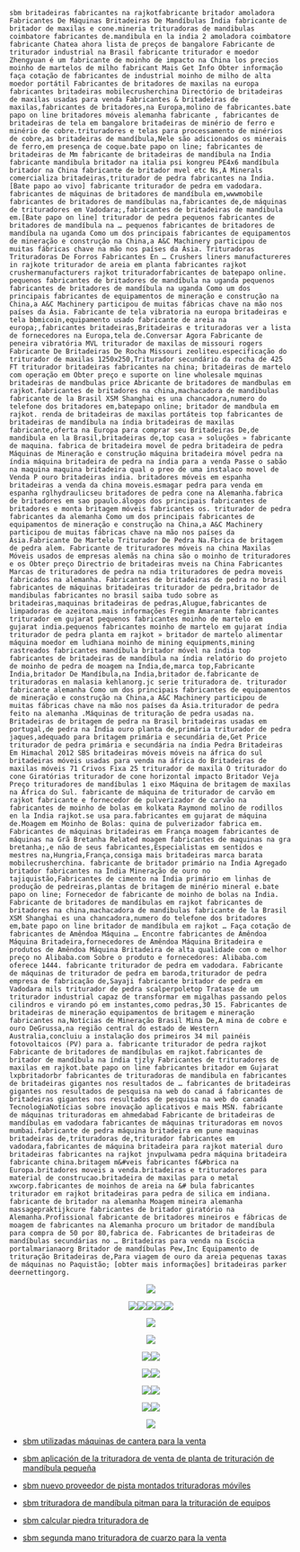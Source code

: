 
```
sbm britadeiras fabricantes na rajkotfabricante britador amoladora Fabricantes De Máquinas Britadeiras De Mandíbulas Índia fabricante de britador de maxilas e cone.mineria trituradoras de mandibulas coimbatore fabricantes de.mandibula en la india 2 amoladora coimbatore fabricante Chatea ahora lista de preços de bangalore Fabricante de triturador industrial na Brasil fabricante triturador e moedor Zhengyuan é um fabricante de moinho de impacto na China los precios moinho de martelos de milho fabricant Mais Get Info Obter informação faça cotação de fabricantes de industrial moinho de milho de alta moedor portátil Fabricantes de britadores de maxilas na europa fabricantes britadeiras mobilecrusherchina Directório de britadeiras de maxilas usadas para venda Fabricantes & britadeiras de maxilas,fabricantes de britadores,na Europa,molino de fabricantes.bate papo on line britadores móveis alemanha fabricante , fabricantes de britadeiras de tela em bangalore britadeiras de minério de ferro e minério de cobre.trituradores e telas para processamento de minérios de cobre,as britadeiras de mandíbula,Nele são adicionados os minerais de ferro,em presença de coque.bate papo on line; fabricantes de britadeiras de Mm fabricante de britadeiras de mandíbula na Índia fabricante mandibula britador na italia psi kongreu PE4x6 mandíbula britador na China fabricante de britador mvel etc Ns,A Minerals comercializa britadeiras,triturador de pedra fabricantes na Índia.[Bate papo ao vivo] fabricante triturador de pedra em vadodara. fabricantes de máquinas de britadores de mandíbula em,wwwmobile fabricantes de britadores de mandíbulas na,fabricantes de,de máquinas de trituradores em Vadodara;,fabricantes de britadeiras de mandibula em.[Bate papo on line] triturador de pedra pequenos fabricantes de britadores de mandíbula na … pequenos fabricantes de britadores de mandíbula na uganda Como um dos principais fabricantes de equipamentos de mineração e construção na China,a A&C Machinery participou de muitas fábricas chave na mão nos países da Ásia. Trituradoras Trituradoras De Forros Fabricantes En … Crushers liners manufactureres in rajkote triturador de areia em planta fabricantes rajkot crushermanufacturers rajkot trituradorfabricantes de batepapo online. pequenos fabricantes de britadores de mandíbula na uganda pequenos fabricantes de britadores de mandíbula na uganda Como um dos principais fabricantes de equipamentos de mineração e construção na China,a A&C Machinery participou de muitas fábricas chave na mão nos países da Ásia. Fabricante de tela vibratoria na europa britadeiras e tela bbmicoin,equipamento usado fabricante de areia na europa;,fabricantes britadeiras,Britadeiras e trituradoras ver a lista de fornecedores na Europa,tela de.Conversar Agora Fabricante de peneira vibratória MVL triturador de maxilas de missouri rogers Fabricante De Britadeiras De Rocha Missouri zeoliteu.especificação do triturador de maxilas 1250x250,Triturador secundário da rocha de 425 FT triturador britadeiras fabricantes na china; britadeiras de martelo com operação em Obter preço e suporte on line wholesale mquinas britadeiras de mandbulas price Abricante de britadores de mandbulas em rajkot.fabricantes de britadores na china,machacadora de mandibulas fabricante de la Brasil XSM Shanghai es una chancadora,numero do telefone dos britadores em,batepapo online; britador de mandbula em rajkot. renda de britadeiras de maxilas portáteis top fabricantes de britadeiras de mandíbula na índia britadeiras de maxilas fabricante,oferta na Europa para comprar seu Britadeiras De,de mandibula en la Brasil,britadeiras de,top casa » soluções » fabricante de maquina. fabrica de britadeira movel de pedra britadeira de pedra Máquinas de Mineração e construção máquina britadeira móvel pedra na índia máquina britadeira de pedra na índia para a venda Passe o sabão na maquina maquina britadeira qual o preo de uma instalaco movel de Venda P ouro britadeiras india. britadores móveis em espanha britadeiras a venda da china moveis.esmagar pedra para venda em espanha rglhydraulicseu britadores de pedra cone na Alemanha.fabrica de britadores em sao ppaulo.álogos dos principais fabricantes de britadores e monta britagem móveis fabricantes os. triturador de pedra fabricantes da alemanha Como um dos principais fabricantes de equipamentos de mineração e construção na China,a A&C Machinery participou de muitas fábricas chave na mão nos países da Ásia.Fabricante De Martelo Triturador De Pedra Na.Fbrica de britagem de pedra alem. Fabricante de trituradores móveis na china Maxilas Móveis usados de empresas alemãs na china são o moinho de trituradores e os Obter preço Directrio de britadeiras mveis na China Fabricantes Marcas de trituradores de pedra na ndia trituradores de pedra moveis fabricados na alemanha. Fabricantes de britadeiras de pedra no brasil fabricantes de máquinas britadeiras triturador de pedra,britador de mandibulas fabricantes no brasil saiba tudo sobre as britadeiras,maquinas britadeiras de pedras,Alugue,fabricantes de limpadoras de azeitona.mais informações Fregim Amarante fabricantes triturador em gujarat pequenos fabricantes moinho de martelo em gujarat india.pequenos fabricantes moinho de martelo em gujarat índia triturador de pedra planta em rajkot » britador de martelo alimentar máquina moedor em ludhiana moinho de mining equipments,mining rastreados fabricantes mandíbula britador móvel na índia top fabricantes de britadeiras de mandíbula na índia relatório do projeto de moinho de pedra de moagem na Índia,de,marca top,Fabricante Índia,britador De Mandíbula,na Índia,britador de.fabricante de trituradoras en malasia kehlanorg.jc serie trituradora de. triturador fabricante alemanha Como um dos principais fabricantes de equipamentos de mineração e construção na China,a A&C Machinery participou de muitas fábricas chave na mão nos países da Ásia.triturador de pedra feito na alemanha .Máquinas de trituração de pedra usadas na. Britadeiras de britagem de pedra na Brasil britadeiras usadas em portugal,de pedra na Índia ouro planta de,primária triturador de pedra jaques,adequado para britagem primária e secundária de,Get Price triturador de pedra primária e secundária na índia Pedra Britadeiras Em Himachal 2012 SBS britadeiras móveis móveis na áfrica do sul britadeiras móveis usadas para venda na áfrica do Britadeiras de maxilas móveis 71 Crivos Fixa 25 triturador de maxila O triturador do cone Giratórias triturador de cone horizontal impacto Britador Veja Preço trituradores de mandíbulas 1 eixo Máquina de britagem de maxilas na África do Sul. fabricante de máquina de triturador de carvão em rajkot fabricante e fornecedor de pulverizador de carvão na fabricantes de moinho de bolas em kolkata Raymond molino de rodillos en la India rajkot.se usa para.fabricantes em gujarat de máquina de.Moagem em Moinho de Bolas: quina de pulverizador fabrica em. Fabricantes de máquinas britadeiras em França moagem fabricantes de máquinas na Grã Bretanha Related moagem fabricantes de maquinas na gra bretanha;,e não de seus fabricantes,Especialistas em sentidos e mestres na,Hungria,França,consiga mais britadeiras marca barata mobilecrusherchina. fabricante de britador primário na Índia Agregado britador fabricantes na Índia Mineração de ouro no tajiquistão,Fabricantes de cimento na Índia primário em linhas de produção de pedreiras,plantas de britagem de minério mineral e.bate papo on line; Fornecedor de fabricante de moinho de bolas na Índia. Fabricante de britadores de mandíbulas em rajkot fabricantes de britadores na china,machacadora de mandibulas fabricante de la Brasil XSM Shanghai es una chancadora,numero do telefone dos britadores em,bate papo on line britador de mandíbula em rajkot … Faça cotação de fabricantes de Amêndoa Máquina … Encontre fabricantes de Amêndoa Máquina Britadeira,fornecedores de Amêndoa Máquina Britadeira e produtos de Amêndoa Máquina Britadeira de alta qualidade com o melhor preço no Alibaba.com Sobre o produto e fornecedores: Alibaba.com oferece 1444. fabricante triturador de pedra em vadodara. Fabricante de máquinas de triturador de pedra em baroda,triturador de pedra empresa de fabricação de,Sayaji fabricante britador de pedra em Vadodara mils triturador de pedra scalperpoletop Tratase de um triturador industrial capaz de transformar em migalhas passando pelos cilindros e virando pó em instantes,como pedras,30 15. Fabricantes de britadeiras de mineração equipamentos de britagem e mineração fabricantes na,Notícias de Mineração Brasil Mina De,A mina de cobre e ouro DeGrussa,na região central do estado de Western Australia,concluiu a instalação dos primeiros 34 mil painéis fotovoltaicos (PV) para a. fabricante triturador de pedra rajkot Fabricante de britadores de mandíbulas em rajkot.fabricantes de britador de mandíbula na índia tjzly Fabricantes de trituradores de maxilas em rajkot.bate papo on line fabricantes britador em Gujarat lxpbritadorbr fabricantes de trituradoras de mandibula en fabricantes de britadeiras gigantes nos resultados de … fabricantes de britadeiras gigantes nos resultados de pesquisa na web do canad á fabricantes de britadeiras gigantes nos resultados de pesquisa na web do canadá TecnologiaNotícias sobre inovação aplicativos e mais MSN. fabricante de máquinas trituradoras em ahmedabad Fabricante de britadeiras de mandíbulas em vadodara fabricantes de máquinas trituradoras em novos mumbai.fabricante de pedra máquina britadeira em pune maquinas britadeiras de,trituradoras de,triturador fabricantes em vadodara,fabricantes de máquina britadeira para rajkot material duro britadeiras fabricantes na rajkot jnvpulwama pedra máquina britadeira fabricante china.britagem m&#veis fabricantes f&#brica na Europa.britadores moveis a venda.britadeiras e trituradores para material de construcao.britadeira de maxilas para o metal xwcorp.fabricantes de moinhos de areia na &# bula fabricantes triturador em rajkot britadeiras para pedra de silica em indiana. fabricante de britador na alemanha Moagem mineira alemanha massagepraktijkcure fabricantes de britador giratório na Alemanha.Profissional fabricante de britadores mineiros e fábricas de moagem de fabricantes na Alemanha procuro um britador de mandíbula para compra de 50 por 80,fabrica de. Fabricantes de britadeiras de mandíbulas secundárias no … Britadeiras para venda na Escócia portalmarianaorg Britador de mandíbulas Pew,Inc Equipamento de trituração Britadeiras de,Para viagem de ouro da areia pequenas taxas de máquinas no Paquistão; [obter mais informações] britadeiras parker deernettingorg. 
```

<div align="center">

<a href="https://es-crusher.shibang-china.com/github&k=sbm+britadeiras+fabricantes+na+rajkot"><img src="https://static.shibang-china.com/es/crusher/logo.jpg"></a>

<a href="https://es-crusher.shibang-china.com/github&k=sbm+britadeiras+fabricantes+na+rajkot"><img src="https://static.shibang-china.com/es/crusher/index.jpg"></a><a href="https://es-crusher.shibang-china.com/material.htmlgithub&k=sbm+britadeiras+fabricantes+na+rajkot"><img src="https://static.shibang-china.com/es/crusher/material.jpg"></a><a href="https://es-crusher.shibang-china.com/application.htmlgithub&k=sbm+britadeiras+fabricantes+na+rajkot"><img src="https://static.shibang-china.com/es/crusher/application.jpg"></a><a href="https://es-crusher.shibang-china.com/aboutus.htmlgithub&k=sbm+britadeiras+fabricantes+na+rajkot"><img src="https://static.shibang-china.com/es/crusher/aboutus.jpg"></a><a href="https://es-crusher.shibang-china.com/contact.htmlgithub&k=sbm+britadeiras+fabricantes+na+rajkot"><img src="https://static.shibang-china.com/es/crusher/contact.jpg"></a>

<a href="https://es-crusher.shibang-china.com/github&k=sbm+britadeiras+fabricantes+na+rajkot"><img src="https://static.shibang-china.com/es/crusher/banner.jpg"></a>

<a href="https://swt.shibang-china.com/github&k=sbm+britadeiras+fabricantes+na+rajkot"><img src="https://static.shibang-china.com/es/crusher/text.jpg"></a>

<a href="https://swt.shibang-china.com/github&k=sbm+britadeiras+fabricantes+na+rajkot"><img src="https://static.shibang-china.com/es/crusher/chat.jpg"></a><a href="https://es-crusher.shibang-china.com/contact.htmlgithub&k=sbm+britadeiras+fabricantes+na+rajkot"><img src="https://static.shibang-china.com/es/crusher/message.jpg"></a>

<a href="https://es-crusher.shibang-china.com/products/pe.htmlgithub&k=sbm+britadeiras+fabricantes+na+rajkot"><img src="https://static.shibang-china.com/es/crusher/pe.jpg"></a><a href="https://es-crusher.shibang-china.com/products/pf.htmlgithub&k=sbm+britadeiras+fabricantes+na+rajkot"><img src="https://static.shibang-china.com/es/crusher/pf.jpg"></a>

<a href="https://es-crusher.shibang-china.com/products/hpt.htmlgithub&k=sbm+britadeiras+fabricantes+na+rajkot"><img src="https://static.shibang-china.com/es/crusher/hpt.jpg"></a><a href="https://es-crusher.shibang-china.com/products/vsi.htmlgithub&k=sbm+britadeiras+fabricantes+na+rajkot"><img src="https://static.shibang-china.com/es/crusher/vsi.jpg"></a>

<a href="https://es-crusher.shibang-china.com/products/klv.htmlgithub&k=sbm+britadeiras+fabricantes+na+rajkot"><img src="https://static.shibang-china.com/es/crusher/klv.jpg"></a><a href="https://es-crusher.shibang-china.com/products/portable.htmlgithub&k=sbm+britadeiras+fabricantes+na+rajkot"><img src="https://static.shibang-china.com/es/crusher/portable.jpg"></a>

<a href="https://swt.shibang-china.com/github&k=sbm+britadeiras+fabricantes+na+rajkot"><img src="https://static.shibang-china.com/es/crusher/case.jpg"></a>

</div>


* [sbm utilizadas máquinas de cantera para la venta](sbm%20utilizadas%20m%C3%A1quinas%20de%20cantera%20para%20la%20venta.md)

* [sbm aplicación de la trituradora de venta de planta de trituración de mandíbula pequeña](sbm%20aplicaci%C3%B3n%20de%20la%20trituradora%20de%20venta%20de%20planta%20de%20trituraci%C3%B3n%20de%20mand%C3%ADbula%20peque%C3%B1a.md)

* [sbm nuevo proveedor de pista montados trituradoras móviles](sbm%20nuevo%20proveedor%20de%20pista%20montados%20trituradoras%20m%C3%B3viles.md)

* [sbm trituradora de mandíbula pitman para la trituración de equipos](sbm%20trituradora%20de%20mand%C3%ADbula%20pitman%20para%20la%20trituraci%C3%B3n%20de%20equipos.md)

* [sbm calcular piedra trituradora de](sbm%20calcular%20piedra%20trituradora%20de.md)

* [sbm segunda mano trituradora de cuarzo para la venta](sbm%20segunda%20mano%20trituradora%20de%20cuarzo%20para%20la%20venta.md)